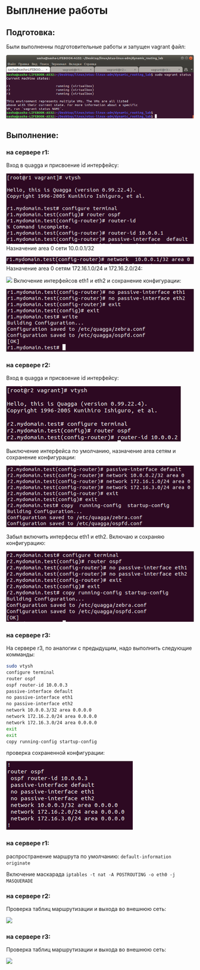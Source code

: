 # Выплнение работы
## Подготовка:
Были выполненны подготовительные работы и запущен vagrant файл:

![](https://github.com/shtanko-al/otus-linux-adm/blob/master/dynamic_routing_lab/pictures/p_01.png)
## Выполнение:
### на сервере r1:
Вход в quagga и присвоение id интерфейсу:

![](https://github.com/shtanko-al/otus-linux-adm/blob/master/dynamic_routing_lab/pictures/p_02.png)
Назначение area 0 сети 10.0.0.1/32

![](https://github.com/shtanko-al/otus-linux-adm/blob/master/dynamic_routing_lab/pictures/p_03.png)
Назначение area 0 сетям 172.16.1.0/24 и 172.16.2.0/24:

![](https://github.com/shtanko-al/otus-linux-adm/blob/master/dynamic_routing_lab/pictures/p_4.png)
Включение интерфейсов eth1 и eth2 и сохранение конфигурации:

![](https://github.com/shtanko-al/otus-linux-adm/blob/master/dynamic_routing_lab/pictures/p_05.png)

### на сервере r2:
Вход в quagga и присвоение id интерфейсу:

![](https://github.com/shtanko-al/otus-linux-adm/blob/master/dynamic_routing_lab/pictures/p_06.png)

Выключение интерфейса по умолчанию, назначение area сетям и сохранение конфигурации:

![](https://github.com/shtanko-al/otus-linux-adm/blob/master/dynamic_routing_lab/pictures/p_07.png)

Забыл включить интерфесы eth1 и eth2. Включаю и сохраняю конфигурацию:

![](https://github.com/shtanko-al/otus-linux-adm/blob/master/dynamic_routing_lab/pictures/p_08.png)

### на сервере r3:
На сервере r3, по аналогии с предыдущим, надо выполнить следующие комманды:
```bash
sudo vtysh
configure terminal
router ospf
ospf router-id 10.0.0.3
passive-interface default
no passive-interface eth1
no passive-interface eth2
network 10.0.0.3/32 area 0.0.0.0
network 172.16.2.0/24 area 0.0.0.0
network 172.16.3.0/24 area 0.0.0.0
exit
exit
copy running-config startup-config
```
проверка сохраненной конфигурации:

![](https://github.com/shtanko-al/otus-linux-adm/blob/master/dynamic_routing_lab/pictures/p_09.png)

### на сервере r1:
распространение маршрута по умолчанию:
```default-information originate```

Включение маскарада
```iptables -t nat -A POSTROUTING -o eth0 -j MASQUERADE```

### на сервере r2:
Проверка таблиц маршрутизации и выхода во внешнюю сеть:

![](https://github.com/shtanko-al/otus-linux-adm/blob/master/dynamic_routing_lab/pictures/p_10.png)

### на сервере r3:
Проверка таблиц маршрутизации и выхода во внешнюю сеть:

![](https://github.com/shtanko-al/otus-linux-adm/blob/master/dynamic_routing_lab/pictures/p_11.png)
